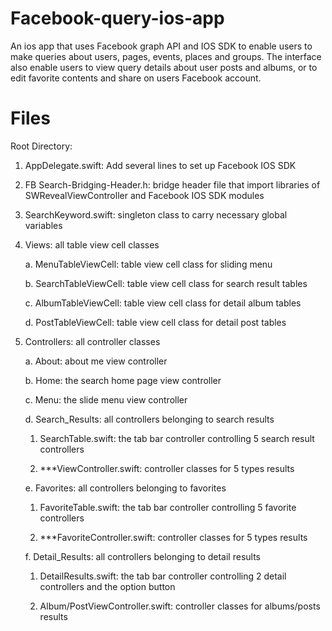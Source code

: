 # Facebook-query-ios-app
An ios app that uses Facebook graph API and IOS SDK to enable users to make queries about users, pages, events, places and groups. The interface also enable users to view query details about user posts and albums, or to edit favorite contents and share on users Facebook account.

# Files

Root Directory:

1. AppDelegate.swift: Add several lines to set up Facebook IOS SDK

2. FB Search-Bridging-Header.h: bridge header file that import libraries of SWRevealViewController and Facebook IOS SDK modules

3. SearchKeyword.swift: singleton class to carry necessary global variables

4. Views: all table view cell classes

	a. MenuTableViewCell: table view cell class for sliding menu

	b. SearchTableViewCell: table view cell class for search result tables

	c. AlbumTableViewCell: table view cell class for detail album tables

	d. PostTableViewCell: table view cell class for detail post tables

5. Controllers: all controller classes

	a. About: about me view controller

	b. Home: the search home page view controller

	c. Menu: the slide menu view controller

	d. Search_Results: all controllers belonging to search results

	1) SearchTable.swift: the tab bar controller controlling 5 search result controllers

	2) ***ViewController.swift: controller classes for 5 types results

	e. Favorites: all controllers belonging to favorites

	1) FavoriteTable.swift: the tab bar controller controlling 5 favorite controllers

	2) ***FavoriteController.swift: controller classes for 5 types results

	f. Detail_Results: all controllers belonging to detail results
		
	1) DetailResults.swift: the tab bar controller controlling 2 detail controllers and the option button

	2) Album/PostViewController.swift: controller classes for albums/posts results
